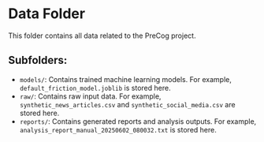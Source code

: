 # Data Folder

This folder contains all data related to the PreCog project.

## Subfolders:

- `models/`: Contains trained machine learning models. For example, `default_friction_model.joblib` is stored here.
- `raw/`: Contains raw input data. For example, `synthetic_news_articles.csv` and `synthetic_social_media.csv` are stored here.
- `reports/`: Contains generated reports and analysis outputs. For example, `analysis_report_manual_20250602_080032.txt` is stored here.